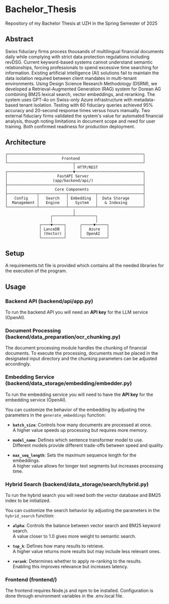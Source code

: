 # Bachelor_Thesis
Repository of my Bachelor Thesis at UZH in the Spring Semester of 2025

## Abstract
Swiss fiduciary firms process thousands of multilingual financial documents daily while complying with strict data protection regulations including revDSG. 
Current keyword-based systems cannot understand semantic relationships, forcing professionals to spend excessive time searching for information. Existing artificial intelligence (AI) solutions fail to maintain the data isolation required between client mandates in multi-tenant environments.
Using Design Science Research Methodology (DSRM), we developed a Retrieval-Augmented Generation (RAG) system for Dorean AG combining BM25 lexical search, vector embeddings, and reranking. The system uses GPT-4o on Swiss-only Azure infrastructure with metadata-based tenant isolation.
Testing with 60 fiduciary queries achieved 95\% accuracy and 20-second response times versus hours manually. Two external fiduciary firms validated the system's value for automated financial analysis, though noting limitations in document scope and need for user training. Both confirmed readiness for production deployment.

## Architecture

```
┌────────────────────────────────────────────────────────────┐
│                        Frontend                            │
└─────────────────────────────┬──────────────────────────────┘
                              │ HTTP/REST
┌─────────────────────────────▼──────────────────────────────┐
│                      FastAPI Server                        │
│                    (app/backend/api/)                      │
├────────────────────────────────────────────────────────────┤
│                     Core Components                        │
├─────────────┬────────────┬────────────┬────────────────────┤
│   Config    │   Search   │ Embedding  │  Data Storage      │
│  Management │   Engine   │   System   │   & Indexing       │
└─────────────┴────────────┴────────────┴────────────────────┘
                              │
                    ┌─────────┴─────────┐
                    │                   │
               ┌────▼─────┐      ┌─────▼─────┐
               │ LanceDB  │      │   Azure   │
               │ (Vector) │      │  OpenAI   │
               └──────────┘      └───────────┘
```


## Setup
A requirements.txt file is provided which contains all the needed libraries for the execution of the program.

## Usage

### Backend API (backend/api/app.py)
To run the backend API you will need an **API key** for the LLM service (OpenAI).

### Document Processing (backend/data_preparation/ocr_chunking.py)
The document processing module handles the chunking of financial documents. To execute the processing, documents must be placed in the designated input directory and the chunking parameters can be adjusted accordingly.

### Embedding Service (backend/data_storage/embedding/embedder.py)
To run the embedding service you will need to have the **API key** for the embedding service (OpenAI).

You can customize the behavior of the embedding by adjusting the parameters in the `generate_embeddings` function:

- **`batch_size`**: Controls how many documents are processed at once.  
  A higher value speeds up processing but requires more memory.

- **`model_name`**: Defines which sentence transformer model to use.  
  Different models provide different trade-offs between speed and quality.

- **`max_seq_length`**: Sets the maximum sequence length for the embeddings.  
  A higher value allows for longer text segments but increases processing time.

### Hybrid Search (backend/data_storage/search/hybrid.py)
To run the hybrid search you will need both the vector database and BM25 index to be initialized.

You can customize the search behavior by adjusting the parameters in the `hybrid_search` function:

- **`alpha`**: Controls the balance between vector search and BM25 keyword search.  
  A value closer to 1.0 gives more weight to semantic search.

- **`top_k`**: Defines how many results to retrieve.  
  A higher value returns more results but may include less relevant ones.

- **`rerank`**: Determines whether to apply re-ranking to the results.  
  Enabling this improves relevance but increases latency.

### Frontend (frontend/)
The frontend requires Node.js and npm to be installed. Configuration is done through environment variables in the .env.local file.
